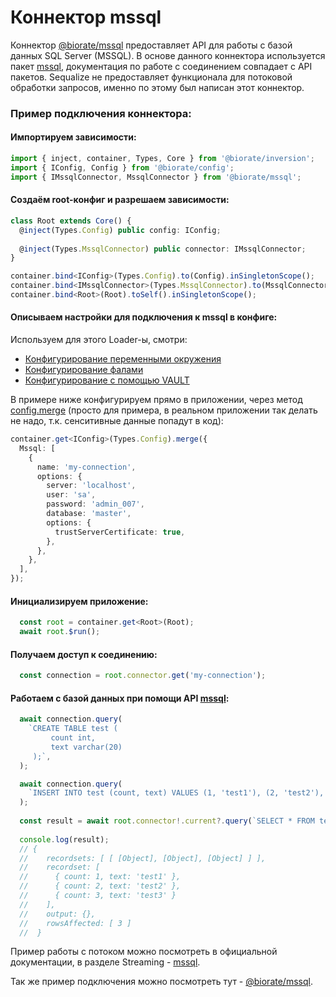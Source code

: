 # Коннектор mssql

Коннектор [@biorate/mssql](https://www.npmjs.com/package/@biorate/mssql) предоставляет API 
для работы с базой данных SQL Server (MSSQL).
В основе данного коннектора используется пакет [mssql](https://www.npmjs.com/package/mssql),
документация по работе с соединением совпадает с API пакетов. Sequalize не предоставляет функционала
для потоковой обработки запросов, именно по этому был написан этот коннектор.

### Пример подключения коннектора:

#### Импортируем зависимости:

```ts
import { inject, container, Types, Core } from '@biorate/inversion';
import { IConfig, Config } from '@biorate/config';
import { IMssqlConnector, MssqlConnector } from '@biorate/mssql';
```

#### Создаём root-конфиг и разрешаем зависимости:

```ts
class Root extends Core() {
  @inject(Types.Config) public config: IConfig;
    
  @inject(Types.MssqlConnector) public connector: IMssqlConnector;
}

container.bind<IConfig>(Types.Config).to(Config).inSingletonScope();
container.bind<IMssqlConnector>(Types.MssqlConnector).to(MssqlConnector).inSingletonScope();
container.bind<Root>(Root).toSelf().inSingletonScope();
```

#### Описываем настройки для подключения к mssql в конфиге:

Используем для этого Loader-ы, смотри:
  - [Конфигурирование переменными окружения](./doc/ENV_LOADER.md)
  - [Конфигурирование фалами](./doc/FILE_LOADER.md)
  - [Конфигурирование с помощью VAULT](./doc/VAULT_LOADER.md)

В примере ниже конфигурируем прямо в приложении, через метод [config.merge](./doc/CONFIGURATION.md)
(просто для примера, в реальном приложении так делать не надо, т.к. сенситивные данные
попадут в код):

```ts
container.get<IConfig>(Types.Config).merge({
  Mssql: [
    {
      name: 'my-connection',
      options: {
        server: 'localhost',
        user: 'sa',
        password: 'admin_007',
        database: 'master',
        options: {
          trustServerCertificate: true,
        },
      },
    },
  ],
});
```

#### Инициализируем приложение: 

```ts
  const root = container.get<Root>(Root);
  await root.$run();
```

#### Получаем доступ к соединению:

```ts
  const connection = root.connector.get('my-connection');
```

#### Работаем с базой данных при помощи API [mssql](https://www.npmjs.com/package/mssql):

```ts
  await connection.query(
    `CREATE TABLE test (
         count int,
         text varchar(20)
     );`,
  );

  await connection.query(
    `INSERT INTO test (count, text) VALUES (1, 'test1'), (2, 'test2'), (3, 'test3');`,
  );
  
  const result = await root.connector!.current?.query(`SELECT * FROM test;`);
  
  console.log(result);
  // {
  //    recordsets: [ [ [Object], [Object], [Object] ] ],
  //    recordset: [
  //      { count: 1, text: 'test1' },
  //      { count: 2, text: 'test2' },
  //      { count: 3, text: 'test3' }
  //    ],
  //    output: {},
  //    rowsAffected: [ 3 ]
  //  }
```

Пример работы с потоком можно посмотреть в официальной документации, в разделе 
Streaming - [mssql](https://www.npmjs.com/package/mssql).

Так же пример подключения можно посмотреть тут -
[@biorate/mssql](https://www.npmjs.com/package/@biorate/mssql).
